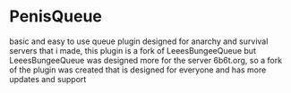# PenisQueue
basic and easy to use queue plugin designed for anarchy and survival servers that i made, this plugin is a fork of LeeesBungeeQueue but LeeesBungeeQueue was designed more for the server 6b6t.org, so a fork of the plugin was created that is designed for everyone and has more updates and support
